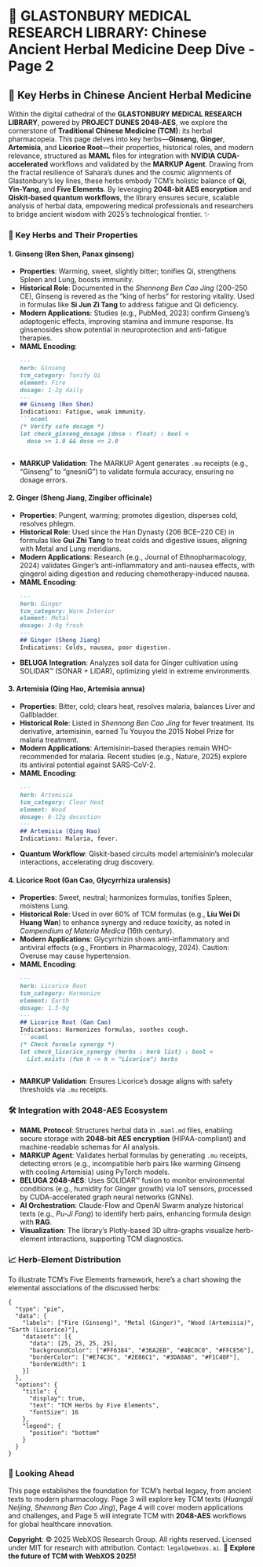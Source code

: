 # 🐪 GLASTONBURY MEDICAL RESEARCH LIBRARY: Chinese Ancient Herbal Medicine Deep Dive - Page 2

## 🌿 Key Herbs in Chinese Ancient Herbal Medicine

Within the digital cathedral of the **GLASTONBURY MEDICAL RESEARCH LIBRARY**, powered by **PROJECT DUNES 2048-AES**, we explore the cornerstone of **Traditional Chinese Medicine (TCM)**: its herbal pharmacopeia. This page delves into key herbs—**Ginseng**, **Ginger**, **Artemisia**, and **Licorice Root**—their properties, historical roles, and modern relevance, structured as **MAML** files for integration with **NVIDIA CUDA-accelerated** workflows and validated by the **MARKUP Agent**. Drawing from the fractal resilience of Sahara’s dunes and the cosmic alignments of Glastonbury’s ley lines, these herbs embody TCM’s holistic balance of **Qi**, **Yin-Yang**, and **Five Elements**. By leveraging **2048-bit AES encryption** and **Qiskit-based quantum workflows**, the library ensures secure, scalable analysis of herbal data, empowering medical professionals and researchers to bridge ancient wisdom with 2025’s technological frontier. ✨

### 📜 Key Herbs and Their Properties

#### 1. Ginseng (Ren Shen, Panax ginseng)
- **Properties**: Warming, sweet, slightly bitter; tonifies Qi, strengthens Spleen and Lung, boosts immunity.
- **Historical Role**: Documented in the *Shennong Ben Cao Jing* (200–250 CE), Ginseng is revered as the “king of herbs” for restoring vitality. Used in formulas like **Si Jun Zi Tang** to address fatigue and Qi deficiency.
- **Modern Applications**: Studies (e.g., PubMed, 2023) confirm Ginseng’s adaptogenic effects, improving stamina and immune response. Its ginsenosides show potential in neuroprotection and anti-fatigue therapies.
- **MAML Encoding**:
  ```markdown
  ---
  herb: Ginseng
  tcm_category: Tonify Qi
  element: Fire
  dosage: 1-2g daily
  ---
  ## Ginseng (Ren Shen)
  Indications: Fatigue, weak immunity.
  ```ocaml
  (* Verify safe dosage *)
  let check_ginseng_dosage (dose : float) : bool =
    dose >= 1.0 && dose <= 2.0
  ```
  ```
- **MARKUP Validation**: The MARKUP Agent generates `.mu` receipts (e.g., “Ginseng” to “gnesniG”) to validate formula accuracy, ensuring no dosage errors.

#### 2. Ginger (Sheng Jiang, Zingiber officinale)
- **Properties**: Pungent, warming; promotes digestion, disperses cold, resolves phlegm.
- **Historical Role**: Used since the Han Dynasty (206 BCE–220 CE) in formulas like **Gui Zhi Tang** to treat colds and digestive issues, aligning with Metal and Lung meridians.
- **Modern Applications**: Research (e.g., Journal of Ethnopharmacology, 2024) validates Ginger’s anti-inflammatory and anti-nausea effects, with gingerol aiding digestion and reducing chemotherapy-induced nausea.
- **MAML Encoding**:
  ```markdown
  ---
  herb: Ginger
  tcm_category: Warm Interior
  element: Metal
  dosage: 3-9g fresh
  ---
  ## Ginger (Sheng Jiang)
  Indications: Colds, nausea, poor digestion.
  ```
- **BELUGA Integration**: Analyzes soil data for Ginger cultivation using SOLIDAR™ (SONAR + LIDAR), optimizing yield in extreme environments.

#### 3. Artemisia (Qing Hao, Artemisia annua)
- **Properties**: Bitter, cold; clears heat, resolves malaria, balances Liver and Gallbladder.
- **Historical Role**: Listed in *Shennong Ben Cao Jing* for fever treatment. Its derivative, artemisinin, earned Tu Youyou the 2015 Nobel Prize for malaria treatment.
- **Modern Applications**: Artemisinin-based therapies remain WHO-recommended for malaria. Recent studies (e.g., Nature, 2025) explore its antiviral potential against SARS-CoV-2.
- **MAML Encoding**:
  ```markdown
  ---
  herb: Artemisia
  tcm_category: Clear Heat
  element: Wood
  dosage: 6-12g decoction
  ---
  ## Artemisia (Qing Hao)
  Indications: Malaria, fever.
  ```
- **Quantum Workflow**: Qiskit-based circuits model artemisinin’s molecular interactions, accelerating drug discovery.

#### 4. Licorice Root (Gan Cao, Glycyrrhiza uralensis)
- **Properties**: Sweet, neutral; harmonizes formulas, tonifies Spleen, moistens Lung.
- **Historical Role**: Used in over 60% of TCM formulas (e.g., **Liu Wei Di Huang Wan**) to enhance synergy and reduce toxicity, as noted in *Compendium of Materia Medica* (16th century).
- **Modern Applications**: Glycyrrhizin shows anti-inflammatory and antiviral effects (e.g., Frontiers in Pharmacology, 2024). Caution: Overuse may cause hypertension.
- **MAML Encoding**:
  ```markdown
  ---
  herb: Licorice Root
  tcm_category: Harmonize
  element: Earth
  dosage: 1.5-9g
  ---
  ## Licorice Root (Gan Cao)
  Indications: Harmonizes formulas, soothes cough.
  ```ocaml
  (* Check formula synergy *)
  let check_licorice_synergy (herbs : herb list) : bool =
    List.exists (fun h -> h = "Licorice") herbs
  ```
  ```
- **MARKUP Validation**: Ensures Licorice’s dosage aligns with safety thresholds via `.mu` receipts.

### 🛠️ Integration with 2048-AES Ecosystem
- **MAML Protocol**: Structures herbal data in `.maml.md` files, enabling secure storage with **2048-bit AES encryption** (HIPAA-compliant) and machine-readable schemas for AI analysis.
- **MARKUP Agent**: Validates herbal formulas by generating `.mu` receipts, detecting errors (e.g., incompatible herb pairs like warming Ginseng with cooling Artemisia) using PyTorch models.
- **BELUGA 2048-AES**: Uses SOLIDAR™ fusion to monitor environmental conditions (e.g., humidity for Ginger growth) via IoT sensors, processed by CUDA-accelerated graph neural networks (GNNs).
- **AI Orchestration**: Claude-Flow and OpenAI Swarm analyze historical texts (e.g., *Pu-Ji Fang*) to identify herb pairs, enhancing formula design with **RAG**.
- **Visualization**: The library’s Plotly-based 3D ultra-graphs visualize herb-element interactions, supporting TCM diagnostics.

### 📈 Herb-Element Distribution
To illustrate TCM’s Five Elements framework, here’s a chart showing the elemental associations of the discussed herbs:

```chartjs
{
  "type": "pie",
  "data": {
    "labels": ["Fire (Ginseng)", "Metal (Ginger)", "Wood (Artemisia)", "Earth (Licorice)"],
    "datasets": [{
      "data": [25, 25, 25, 25],
      "backgroundColor": ["#FF6384", "#36A2EB", "#4BC0C0", "#FFCE56"],
      "borderColor": ["#E74C3C", "#2E86C1", "#3DA8A8", "#F1C40F"],
      "borderWidth": 1
    }]
  },
  "options": {
    "title": {
      "display": true,
      "text": "TCM Herbs by Five Elements",
      "fontSize": 16
    },
    "legend": {
      "position": "bottom"
    }
  }
}
```

### 🔮 Looking Ahead
This page establishes the foundation for TCM’s herbal legacy, from ancient texts to modern pharmacology. Page 3 will explore key TCM texts (*Huangdi Neijing*, *Shennong Ben Cao Jing*), Page 4 will cover modern applications and challenges, and Page 5 will integrate TCM with **2048-AES** workflows for global healthcare innovation.

**Copyright**: © 2025 WebXOS Research Group. All rights reserved. Licensed under MIT for research with attribution. Contact: `legal@webxos.ai`. 🐪 **Explore the future of TCM with WebXOS 2025!**
